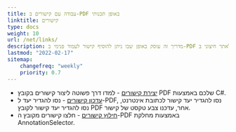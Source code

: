 ```yaml
---
title: עבודה עם קישורים ב-PDF באופן תכנותי
linktitle: קישורים
type: docs
weight: 10
url: /net/links/
description: מדריך זה עוסק באופן שבו ניתן להוסיף קישור לעמוד פנימי ב-PDF או להוסיף היפרלינק לאתר חיצוני ב-PDF בשפת C#.
lastmod: "2022-02-17"
sitemap:
    changefreq: "weekly"
    priority: 0.7
---
```

<script type="application/ld+json">
{
    "@context": "https://schema.org",
    "@type": "TechArticle",
    "headline": "עבודה עם קישורים ב-PDF באופן תכנותי",
    "alternativeHeadline": "מניפולציה של קישורים בקובץ PDF",
    "author": {
        "@type": "Person",
        "name":"אנדריי אנדרוכובסקי",
        "givenName": "אנדריי",
        "familyName": "אנדרוכובסקי",
        "url":"https://www.linkedin.com/in/andruhovski/"
    },
    "genre": "יצירת מסמכי PDF",
    "keywords": "pdf, c#, קישור ב-pdf",
    "wordcount": "302",
    "proficiencyLevel":"מתחיל",
    "publisher": {
        "@type": "Organization",
        "name": "צוות מסמכי Aspose.PDF",
        "url": "https://products.aspose.com/pdf",
        "logo": "https://www.aspose.cloud/templates/aspose/img/products/pdf/aspose_pdf-for-net.svg",
        "alternateName": "Aspose",
        "sameAs": [
            "https://facebook.com/aspose.pdf/",
            "https://twitter.com/asposepdf",
            "https://www.youtube.com/channel/UCmV9sEg_QWYPi6BJJs7ELOg/featured",
            "https://www.linkedin.com/company/aspose",
            "https://stackoverflow.com/questions/tagged/aspose",
            "https://aspose.quora.com/",
            "https://aspose.github.io/"
        ],
        "contactPoint": [
            {
                "@type": "ContactPoint",
                "telephone": "+1 903 306 1676",
                "contactType": "sales",
                "areaServed": "US",
                "availableLanguage": "en"
            },
            {
                "@type": "ContactPoint",
                "telephone": "+44 141 628 8900",
                "contactType": "sales",
                "areaServed": "GB",
                "availableLanguage": "en"
            },
            {
                "@type": "ContactPoint",
                "telephone": "+61 2 8006 6987",
                "contactType": "sales",
                "areaServed": "AU",
                "availableLanguage": "en"
            }
        ]
    },
    "url": "/net/links/",
    "mainEntityOfPage": {
        "@type": "WebPage",
        "@id": "/net/links/"
    },
    "dateModified": "2022-02-04",
    "description": "מדריך זה עוסק באופן שבו ניתן להוסיף קישור לעמוד פנימי ב-PDF או להוסיף היפרלינק לאתר חיצוני ב-PDF בשפת C#."
}
</script>

- [יצירת קישורים](/pdf/net/create-links/) - למדו דרך פשוטה ליצור קישורים בקובץ PDF שלכם באמצעות C#.
- [עדכון קישורים](/pdf/net/update-links/) - נסו להגדיר יעד ל-PDF, נסו להגדיר יעד קישור לכתובת אינטרנט, נסו להגדיר יעד קישור לקובץ PDF אחר, עדכנו צבע טקסט של קישור.
- [חילוץ קישורים](/pdf/net/extract-links) - חלצו קישורים מקובץ ה-PDF באמצעות מחלקת AnnotationSelector.

